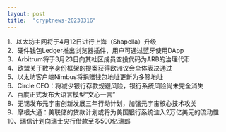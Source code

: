 ```yaml
---
layout: post
title:  "cryptnews-20230316"
---
```

1、以太坊主网将于4月12日进行上海（Shapella）升级  
2、硬件钱包Ledger推出浏览器插件，用户可通过蓝牙使用DApp  
3、Arbitrum将于3月23日向其社区成员空投代码为ARB的治理代币  
4、欧盟关于数字身份框架的提案获得欧洲议会全体表决通过  
5、以太坊客户端Nimbus将捐赠钱包地址更新为多签地址  
6、Circle CEO：将减少银行存款规避风险，银行系统风险尚未完全消失  
7、百度正式发布大语言模型“文心一言”   
8、无锡发布元宇宙创新发展三年行动计划，加强元宇宙核心技术攻关  
9、摩根大通：美联储的贷款计划或将为美国银行系统注入2万亿美元的流动性  
10、瑞信计划向瑞士央行借款至多500亿瑞郎  
